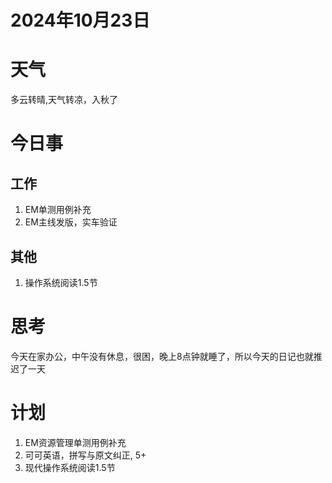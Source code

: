 # 2024年10月23日
# 天气
多云转晴,天气转凉，入秋了
# 今日事
## 工作
1. EM单测用例补充
2. EM主线发版，实车验证
## 其他
1. 操作系统阅读1.5节

# 思考
今天在家办公，中午没有休息，很困，晚上8点钟就睡了，所以今天的日记也就推迟了一天

# 计划
1. EM资源管理单测用例补充
3. 可可英语，拼写与原文纠正, 5+
4. 现代操作系统阅读1.5节